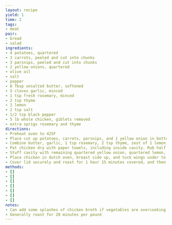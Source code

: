 ```yaml
---
layout: recipe
yield: 1
time: 2
tags:
- meat
pair:
- bread
- salad
ingredients:
- 4 potatoes, quartered
- 3 carrots, peeled and cut into chunks
- 3 parsnips, peeled and cut into chunks
- 2 yellow onions, quartered
- olive oil
- salt
- pepper
- 8 Tbsp unsalted butter, softened
- 5 cloves garlic, minced
- 1 tsp fresh rosemary, minced
- 2 tsp thyme
- 1 lemon
- 2 tsp salt
- 1/2 tsp black pepper
- 5 lb whole chicken, giblets removed
- extra sprigs rosemary and thyme
directions:
- Preheat oven to 425F
- Place cut up potatoes, carrots, parsnips, and 1 yellow onion in bottom of large dutch oven. Drizzle with olive oil, salt, and pepper
- Combine butter, garlic, 1 tsp rosemary, 2 tsp thyme, zest of 1 lemon, 2 tsp salt, and 1/2 tsp pepper
- Pat chicken dry with paper towels, including inside cavity. Rub half the herbed butter under the skin and the other half all over top, legs, and wings
- Stuff cavity with remaining quartered yellow onion, quartered lemon, and a couple extra sprigs of rosemary and thyme. Tie legs together with kitchen twine
- Place chicken in dutch oven, breast side up, and tuck wings under to avoid burning
- Cover lid securely and roast for 1 hour 15 minutes covered, and then another 30 minutes uncovered. Temperature at thickest part of thigh should reach 165F
methods:
- []
- []
- []
- []
- []
- []
- []
notes:
- Can add some splashes of chicken broth if vegetables are overcooking
- Generally roast for 20 minutes per pound
---
```


